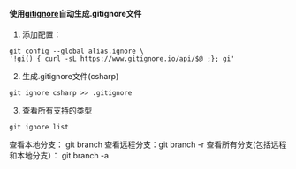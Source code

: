 #### 使用[gitignore](https://gitignore.io/)自动生成.gitignore文件

1. 添加配置：

```
git config --global alias.ignore \
'!gi() { curl -sL https://www.gitignore.io/api/$@ ;}; gi'
```

2. 生成.gitignore文件(csharp)

```
git ignore csharp >> .gitignore
```

3. 查看所有支持的类型

```
git ignore list
```

查看本地分支： git branch
查看远程分支：git branch -r
查看所有分支(包括远程和本地分支）： git branch -a
